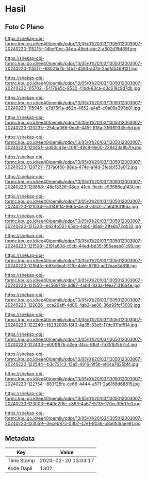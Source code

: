 # Hasil

## Foto C Plano

https://sirekap-obj-formc.kpu.go.id/ee40/pemilu/pdpr/13/05/01/20/03/1305012003007-20240220-115215--14bcf0bc-34da-48ed-abc2-a502d1fbf69f.jpg

https://sirekap-obj-formc.kpu.go.id/ee40/pemilu/pdpr/13/05/01/20/03/1305012003007-20240220-115517--68021a7b-14b7-4593-a37b-2adfd5469131.jpg

https://sirekap-obj-formc.kpu.go.id/ee40/pemilu/pdpr/13/05/01/20/03/1305012003007-20240220-115702--54179e5c-9530-41bd-83ca-d3c618c9d7db.jpg

https://sirekap-obj-formc.kpu.go.id/ee40/pemilu/pdpr/13/05/01/20/03/1305012003007-20240220-115945--e7d76f1a-d62b-4652-a4a5-c0a09a393b01.jpg

https://sirekap-obj-formc.kpu.go.id/ee40/pemilu/pdpr/13/05/01/20/03/1305012003007-20240220-120235--254ca066-0ea9-445f-818a-3f6f69335c5d.jpg

https://sirekap-obj-formc.kpu.go.id/ee40/pemilu/pdpr/13/05/01/20/03/1305012003007-20240220-120451--ad50cd3e-408f-49c8-9e00-228423a8b7fe.jpg

https://sirekap-obj-formc.kpu.go.id/ee40/pemilu/pdpr/13/05/01/20/03/1305012003007-20240220-120721--737a0f60-88ea-474e-a14d-3febb153e012.jpg

https://sirekap-obj-formc.kpu.go.id/ee40/pemilu/pdpr/13/05/01/20/03/1305012003007-20240220-120858--48ef3326-08eb-41ed-9eeb-c93666ea143f.jpg

https://sirekap-obj-formc.kpu.go.id/ee40/pemilu/pdpr/13/05/01/20/03/1305012003007-20240220-121034--53148ff4-8665-4ea3-a0b3-c1a64f8019da.jpg

https://sirekap-obj-formc.kpu.go.id/ee40/pemilu/pdpr/13/05/01/20/03/1305012003007-20240220-121328--b624b561-65ab-4bb0-88a8-21fe6b72db32.jpg

https://sirekap-obj-formc.kpu.go.id/ee40/pemilu/pdpr/13/05/01/20/03/1305012003007-20240220-121508--2191a60d-c5cb-44ed-bd35-856eeeb81c90.jpg

https://sirekap-obj-formc.kpu.go.id/ee40/pemilu/pdpr/13/05/01/20/03/1305012003007-20240220-121645--b93c6eaf-31f0-4afe-9780-ac12eae3d818.jpg

https://sirekap-obj-formc.kpu.go.id/ee40/pemilu/pdpr/13/05/01/20/03/1305012003007-20240220-121850--ec569149-6d87-4ab4-833a-1eea71316a4e.jpg

https://sirekap-obj-formc.kpu.go.id/ee40/pemilu/pdpr/13/05/01/20/03/1305012003007-20240220-122026--cce29aff-4d06-4ab2-ae06-36d99fcf3009.jpg

https://sirekap-obj-formc.kpu.go.id/ee40/pemilu/pdpr/13/05/01/20/03/1305012003007-20240220-122249--f8232008-f8f0-4a35-83e5-17dc011bf514.jpg

https://sirekap-obj-formc.kpu.go.id/ee40/pemilu/pdpr/13/05/01/20/03/1305012003007-20240220-122433--e00ff87b-a2ea-4fac-88a1-7b351bf5b7c4.jpg

https://sirekap-obj-formc.kpu.go.id/ee40/pemilu/pdpr/13/05/01/20/03/1305012003007-20240220-122544--b3c721c3-13a5-4816-9f5b-ef44a7625bf4.jpg

https://sirekap-obj-formc.kpu.go.id/ee40/pemilu/pdpr/13/05/01/20/03/1305012003007-20240220-122754--683f28fe-ce68-4444-a571-2a6168d68815.jpg

https://sirekap-obj-formc.kpu.go.id/ee40/pemilu/pdpr/13/05/01/20/03/1305012003007-20240220-123003--640e2f9e-c393-4a67-9735-170cc39c17e0.jpg

https://sirekap-obj-formc.kpu.go.id/ee40/pemilu/pdpr/13/05/01/20/03/1305012003007-20240220-123059--3eceb875-03b7-47e1-8036-b8a6fd9aee81.jpg


## Metadata

| Key        | Value               |
| ---------- | ------------------- |
| Time Stamp | 2024-02-20 13:03:17 |
| Kode Dapil | 1302                |



